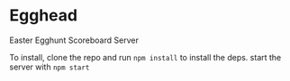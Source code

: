 Egghead
=======

Easter Egghunt Scoreboard Server

To install, clone the repo and run ```npm install``` to install the deps.
start the server with ``` npm start ```

